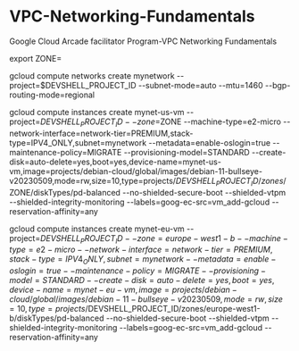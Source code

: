 # VPC-Networking-Fundamentals
Google Cloud Arcade facilitator Program-VPC Networking Fundamentals


export ZONE=

gcloud compute networks create mynetwork --project=$DEVSHELL_PROJECT_ID --subnet-mode=auto --mtu=1460 --bgp-routing-mode=regional


gcloud compute instances create mynet-us-vm --project=$DEVSHELL_PROJECT_ID --zone=$ZONE --machine-type=e2-micro --network-interface=network-tier=PREMIUM,stack-type=IPV4_ONLY,subnet=mynetwork --metadata=enable-oslogin=true --maintenance-policy=MIGRATE --provisioning-model=STANDARD --create-disk=auto-delete=yes,boot=yes,device-name=mynet-us-vm,image=projects/debian-cloud/global/images/debian-11-bullseye-v20230509,mode=rw,size=10,type=projects/$DEVSHELL_PROJECT_ID/zones/$ZONE/diskTypes/pd-balanced --no-shielded-secure-boot --shielded-vtpm --shielded-integrity-monitoring --labels=goog-ec-src=vm_add-gcloud --reservation-affinity=any

gcloud compute instances create mynet-eu-vm --project=$DEVSHELL_PROJECT_ID --zone=europe-west1-b --machine-type=e2-micro --network-interface=network-tier=PREMIUM,stack-type=IPV4_ONLY,subnet=mynetwork --metadata=enable-oslogin=true --maintenance-policy=MIGRATE --provisioning-model=STANDARD --create-disk=auto-delete=yes,boot=yes,device-name=mynet-eu-vm,image=projects/debian-cloud/global/images/debian-11-bullseye-v20230509,mode=rw,size=10,type=projects/$DEVSHELL_PROJECT_ID/zones/europe-west1-b/diskTypes/pd-balanced --no-shielded-secure-boot --shielded-vtpm --shielded-integrity-monitoring --labels=goog-ec-src=vm_add-gcloud --reservation-affinity=any


